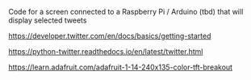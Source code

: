 Code for a screen connected to a Raspberry Pi / Arduino (tbd) that will display selected tweets

https://developer.twitter.com/en/docs/basics/getting-started

https://python-twitter.readthedocs.io/en/latest/twitter.html

https://learn.adafruit.com/adafruit-1-14-240x135-color-tft-breakout
